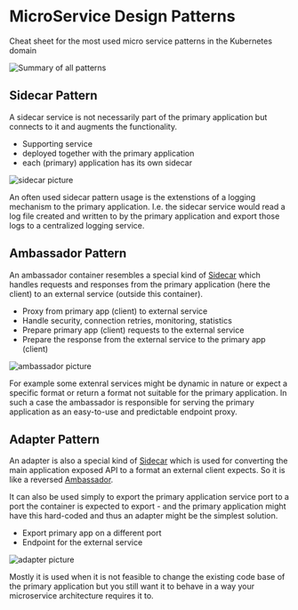 # MicroService Design Patterns

Cheat sheet for the most used micro service patterns in the Kubernetes domain

![Summary of all patterns](https://matthewpalmer.net/kubernetes-app-developer/multi-container-pod-design.png)

## Sidecar Pattern

A sidecar service is not necessarily part of the primary application but connects to it and augments the functionality.

- Supporting service
- deployed together with the primary application
- each (primary) application has its own sidecar

![sidecar picture](https://docs.microsoft.com/en-us/azure/architecture/patterns/_images/sidecar.png)

An often used sidecar pattern usage is the extenstions of a logging mechanism to the primary application. I.e. the sidecar service would read a log file created and written to by the primary application and export those logs to a centralized logging service.

## Ambassador Pattern

An ambassador container resembles a special kind of [Sidecar](#sidecar-pattern) which handles requests and responses from the primary application (here the client) to an external service (outside this container).

- Proxy from primary app (client) to external service
- Handle security, connection retries, monitoring, statistics
- Prepare primary app (client) requests to the external service
- Prepare the response from the external service to the primary app (client)

![ambassador picture](https://docs.microsoft.com/en-us/azure/architecture/patterns/_images/ambassador.png)

For example some extenral services might be dynamic in nature or expect a specific format or return a format not suitable for the primary application. In such a case the ambassador is responsible for serving the primary application as an easy-to-use and predictable endpoint proxy.

## Adapter Pattern

An adapter is also a special kind of [Sidecar](#sidecar-pattern) which is used for converting the main application exposed API to a format an external client expects. So it is like a reversed [Ambassador](#ambassador-pattern).

It can also be used simply to export the primary application service port to a port the container is expected to export - and the primary application might have this hard-coded and thus an adapter might be the simplest solution.

- Export primary app on a different port
- Endpoint for the external service

![adapter picture](https://ansilh.com/08-multi_container_pod/04-pod-patterns/adapter.png?classes=shadow)

Mostly it is used when it is not feasible to change the existing code base of the primary application but you still want it to behave in a way your microservice architecture requires it to.